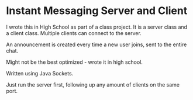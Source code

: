 # Instant Messaging Server and Client 

I wrote this in High School as part of a class project. It is a server class and a client class. Multiple clients can connect to the server. 

An announcement is created every time a new user joins, sent to the entire chat. 

Might not be the best optimized - wrote it in high school. 

Written using Java Sockets.

Just run the server first, following up any amount of clients on the same port. 
